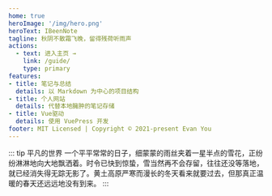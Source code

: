 ```yaml
---
home: true
heroImage: '/img/hero.png'
heroText: IBeenNote
tagline: 秋阴不散霜飞晚，留得残荷听雨声
actions:
  - text: 进入主页 →
    link: /guide/
    type: primary
features:
- title: 笔记与总结
  details: 以 Markdown 为中心的项目结构
- title: 个人网站
  details: 代替本地臃肿的笔记存储
- title: Vue驱动
  details: 使用 VuePress 开发
footer: MIT Licensed | Copyright © 2021-present Evan You
---
```


::: tip 平凡的世界
一个平平常常的日子，细蒙蒙的雨丝夹着一星半点的雪花，正纷纷淋淋地向大地飘洒着。时令已快到惊蛰，雪当然再不会存留，往往还没等落地，就已经消失得无踪无影了。黄土高原严寒而漫长的冬天看来就要过去，但那真正温暖的春天还远远地没有到来。
:::

